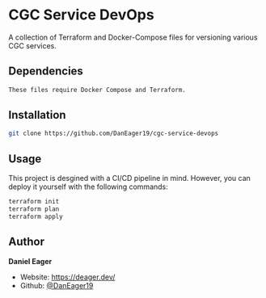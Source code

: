 # CGC Service DevOps
<p>
    A collection of Terraform and Docker-Compose files for versioning various CGC services.
</p>

## Dependencies
```sh
These files require Docker Compose and Terraform.
```

## Installation
```sh
git clone https://github.com/DanEager19/cgc-service-devops
```

## Usage
This project is desgined with a CI/CD pipeline in mind. However, you can deploy it yourself with the following commands:
```sh
terraform init
terraform plan
terraform apply
```
## Author

**Daniel Eager**

* Website: https://deager.dev/
* Github: [@DanEager19](https://github.com/DanEager19)